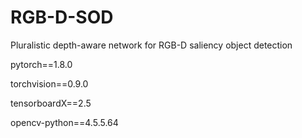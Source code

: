 # RGB-D-SOD
Pluralistic depth-aware network for RGB-D saliency object detection

pytorch==1.8.0

torchvision==0.9.0

tensorboardX==2.5

opencv-python==4.5.5.64
